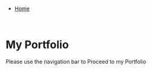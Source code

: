 <meta charset="UTF-8">
<meta name="robots" content="noindex" />
<meta name="robots" content="nofollow" />

<title>My Portfolio</title>
<link href="https://fonts.googleapis.com/css?family=Playball" rel="stylesheet">
<link rel="stylesheet" type="text/css" href="portfolio.css">
<link rel="shortcut icon" href="img/logo.ico">

<body>
<br>


<ul id="nav">
  <li><a class="active" href="portfolio.html">Home</a></li>
</ul>

<br>

<h1>My Portfolio</h1>
<p>Please use the navigation bar to Proceed to my Portfolio</p>
